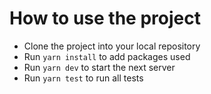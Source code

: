 # How to use the project
- Clone the project into your local repository
- Run `yarn install` to add packages used
- Run `yarn dev` to start the next server
- Run `yarn test` to run all tests